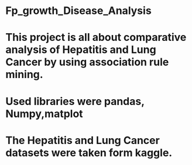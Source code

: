 # Fp_growth_Disease_Analysis
# This project is all about comparative analysis of Hepatitis and Lung Cancer by using association rule mining.
# Used libraries were pandas, Numpy,matplot
# The Hepatitis and Lung Cancer datasets were taken form kaggle. 
